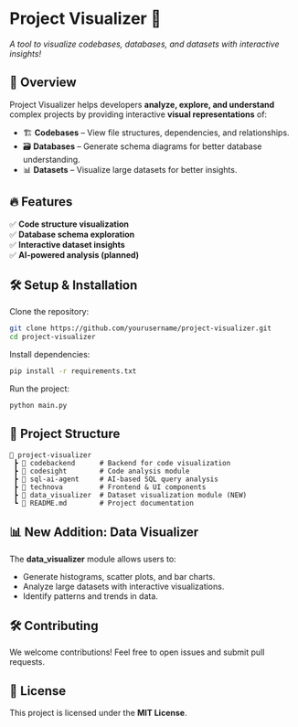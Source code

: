 # **Project Visualizer** 🚀  
*A tool to visualize codebases, databases, and datasets with interactive insights!*  

## 📌 **Overview**  
Project Visualizer helps developers **analyze, explore, and understand** complex projects by providing interactive **visual representations** of:  
- 🏗️ **Codebases** – View file structures, dependencies, and relationships.  
- 🗃️ **Databases** – Generate schema diagrams for better database understanding.  
- 📊 **Datasets** – Visualize large datasets for better insights.  

## 🔥 **Features**  
✅ **Code structure visualization**  
✅ **Database schema exploration**  
✅ **Interactive dataset insights**  
✅ **AI-powered analysis (planned)**  

## 🛠️ **Setup & Installation**  
Clone the repository:  
```bash
git clone https://github.com/yourusername/project-visualizer.git
cd project-visualizer
```
Install dependencies:  
```bash
pip install -r requirements.txt
```
Run the project:  
```bash
python main.py
```

## 📁 **Project Structure**  
```
📂 project-visualizer
 ┣ 📂 codebackend      # Backend for code visualization
 ┣ 📂 codesight        # Code analysis module
 ┣ 📂 sql-ai-agent     # AI-based SQL query analysis
 ┣ 📂 technova         # Frontend & UI components
 ┣ 📂 data_visualizer  # Dataset visualization module (NEW)
 ┗ 📜 README.md        # Project documentation
```

## 📊 **New Addition: Data Visualizer**  
The **data_visualizer** module allows users to:  
- Generate histograms, scatter plots, and bar charts.  
- Analyze large datasets with interactive visualizations.  
- Identify patterns and trends in data.  

## 🛠 **Contributing**  
We welcome contributions! Feel free to open issues and submit pull requests.  

## 📜 **License**  
This project is licensed under the **MIT License**.  
